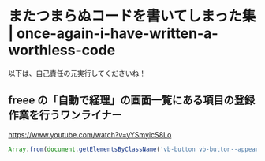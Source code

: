 # またつまらぬコードを書いてしまった集 | once-again-i-have-written-a-worthless-code

以下は、自己責任の元実行してくださいね！


## freee の「自動で経理」の画面一覧にある項目の登録作業を行うワンライナー

https://www.youtube.com/watch?v=yYSmyicS8Lo

```javascript
Array.from(document.getElementsByClassName('vb-button vb-button--appearancePrimary vb-button--small vb-mr25')).map((element) => element.click());
```
